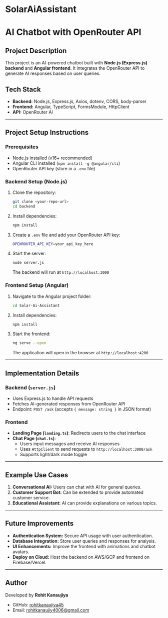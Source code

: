 # SolarAiAssistant
# AI Chatbot with OpenRouter API

## Project Description
This project is an AI-powered chatbot built with **Node.js (Express.js) backend** and **Angular frontend**. It integrates the OpenRouter API to generate AI responses based on user queries.

## Tech Stack
- **Backend:** Node.js, Express.js, Axios, dotenv, CORS, body-parser
- **Frontend:** Angular, TypeScript, FormsModule, HttpClient
- **API:** OpenRouter AI

---

## Project Setup Instructions

### Prerequisites
- Node.js installed (v16+ recommended)
- Angular CLI installed (`npm install -g @angular/cli`)
- OpenRouter API key (store in a `.env` file)

### Backend Setup (Node.js)
1. Clone the repository:
   ```sh
   git clone <your-repo-url>
   cd backend
   ```
2. Install dependencies:
   ```sh
   npm install
   ```
3. Create a `.env` file and add your OpenRouter API key:
   ```sh
   OPENROUTER_API_KEY=your_api_key_here
   ```
4. Start the server:
   ```sh
   node server.js
   ```
   The backend will run at `http://localhost:3000`

### Frontend Setup (Angular)
1. Navigate to the Angular project folder:
   ```sh
   cd Solar-Ai-Assistant
   ```
2. Install dependencies:
   ```sh
   npm install
   ```
3. Start the frontend:
   ```sh
   ng serve --open
   ```
   The application will open in the browser at `http://localhost:4200`

---

## Implementation Details

### Backend (`server.js`)
- Uses Express.js to handle API requests
- Fetches AI-generated responses from OpenRouter API
- Endpoint: `POST /ask` (accepts `{ message: string }` in JSON format)

### Frontend
- **Landing Page (`landing.ts`)**: Redirects users to the chat interface
- **Chat Page (`chat.ts`)**:
  - Users input messages and receive AI responses
  - Uses `HttpClient` to send requests to `http://localhost:3000/ask`
  - Supports light/dark mode toggle

---

## Example Use Cases
1. **Conversational AI:** Users can chat with AI for general queries.
2. **Customer Support Bot:** Can be extended to provide automated customer service.
3. **Educational Assistant:** AI can provide explanations on various topics.

---

## Future Improvements
- **Authentication System:** Secure API usage with user authentication.
- **Database Integration:** Store user queries and responses for analysis.
- **UI Enhancements:** Improve the frontend with animations and chatbot avatars.
- **Deploy on Cloud:** Host the backend on AWS/GCP and frontend on Firebase/Vercel.

---


## Author
Developed by **Rohit Kanaujiya**
- GitHub: [rohitkanaujiya45](https://github.com/rohitkanaujiya45)
- Email: rohitkanaujiy4006@gmail.com

